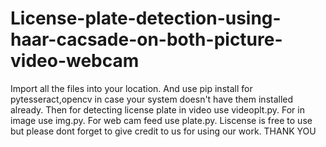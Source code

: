 # License-plate-detection-using-haar-cacsade-on-both-picture-video-webcam
Import all the files into your location. And use pip install for pytesseract,opencv in case your system doesn't have them installed already.
Then for detecting license plate in video use videoplt.py.
For in image use img.py.
For web cam feed use plate.py.
Liscense is free to use but please dont forget to give credit to us for using our work.
THANK YOU
